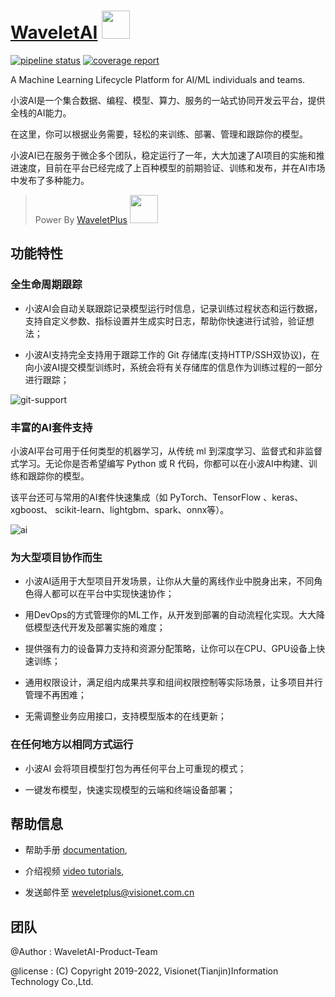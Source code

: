 # [WaveletAI](market.xiaobodata.com) <img src="http://oss.xiaobodata.com/public/product/logo/wai.png" width="45" />
<a href="http://gitlab.xiaobodata.com/FirstGroup/WAI/waveletai/-/commits/master"><img alt="pipeline status" src="http://gitlab.xiaobodata.com/FirstGroup/WAI/waveletai/badges/master/pipeline.svg" /></a>
<a href="http://gitlab.xiaobodata.com/FirstGroup/WAI/waveletai/-/commits/master"><img alt="coverage report" src="http://gitlab.xiaobodata.com/FirstGroup/WAI/waveletai/badges/master/coverage.svg" /></a>

A Machine Learning Lifecycle Platform for AI/ML individuals and teams. 



小波AI是一个集合数据、编程、模型、算力、服务的一站式协同开发云平台，提供全栈的AI能力。

在这里，你可以根据业务需要，轻松的来训练、部署、管理和跟踪你的模型。

小波AI已在服务于微企多个团队，稳定运行了一年，大大加速了AI项目的实施和推进速度，目前在平台已经完成了上百种模型的前期验证、训练和发布，并在AI市场中发布了多种能力。



> Power By [WaveletPlus](http://plus.xiaobodata.com/) <img src="http://oss.xiaobodata.com/public/product/logo/wavelet_plus.png" width="45" />

## 功能特性

### 全生命周期跟踪

- 小波AI会自动关联跟踪记录模型运行时信息，记录训练过程状态和运行数据，支持自定义参数、指标设置并生成实时日志，帮助你快速进行试验，验证想法；

- 小波AI支持完全支持用于跟踪工作的 Git 存储库(支持HTTP/SSH双协议)，在向小波AI提交模型训练时，系统会将有关存储库的信息作为训练过程的一部分进行跟踪；

![git-support](http://plus.xiaobodata.com/wai_doc/static/img/git-support.png)

### 丰富的AI套件支持

小波AI平台可用于任何类型的机器学习，从传统 ml 到深度学习、监督式和非监督式学习。无论你是否希望编写 Python 或 R 代码，你都可以在小波AI中构建、训练和跟踪你的模型。

该平台还可与常用的AI套件快速集成（如 PyTorch、TensorFlow 、keras、xgboost、 scikit-learn、lightgbm、spark、onnx等）。

![ai](http://plus.xiaobodata.com/wai_doc/static/img/2020-06-17-09-52-04.png)

### 为大型项目协作而生

- 小波AI适用于大型项目开发场景，让你从大量的离线作业中脱身出来，不同角色得人都可以在平台中实现快速协作；

- 用DevOps的方式管理你的ML工作，从开发到部署的自动流程化实现。大大降低模型迭代开发及部署实施的难度；

- 提供强有力的设备算力支持和资源分配策略，让你可以在CPU、GPU设备上快速训练；

- 通用权限设计，满足组内成果共享和组间权限控制等实际场景，让多项目并行管理不再困难；

- 无需调整业务应用接口，支持模型版本的在线更新；

### 在任何地方以相同方式运行

- 小波AI 会将项目模型打包为再任何平台上可重现的模式；

- 一键发布模型，快速实现模型的云端和终端设备部署；


## 帮助信息

* 帮助手册 [documentation](http://plus.xiaobodata.com/wai_doc/),

* 介绍视频 [video tutorials](https://player.youku.com/embed/XNDcyNDI1OTg5Mg==),

* 发送邮件至 [weveletplus@visionet.com.cn](mailto:weveletplus@visionet.com.cn)

## 团队

@Author  : WaveletAI-Product-Team

@license : (C) Copyright 2019-2022, Visionet(Tianjin)Information Technology Co.,Ltd.